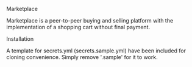 Marketplace

Marketplace is a peer-to-peer buying and selling platform with the implementation of a shopping cart without final payment.


Installation

A template for secrets.yml (secrets.sample.yml) have been included for cloning convenience. Simply remove '.sample' for it to work.  
